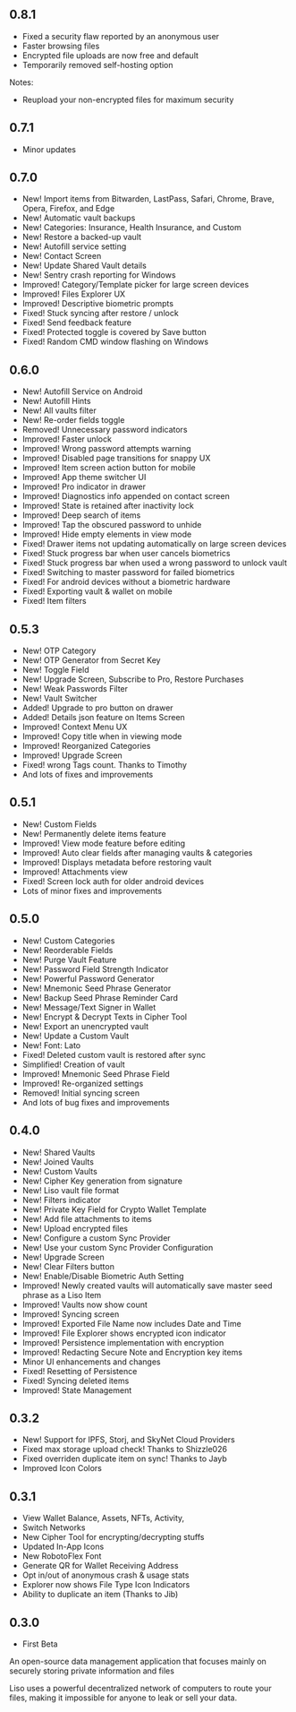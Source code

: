 ## 0.8.1

- Fixed a security flaw reported by an anonymous user
- Faster browsing files
- Encrypted file uploads are now free and default
- Temporarily removed self-hosting option

Notes:
- Reupload your non-encrypted files for maximum security

## 0.7.1

- Minor updates

## 0.7.0

- New! Import items from Bitwarden, LastPass, Safari, Chrome, Brave, Opera, Firefox, and Edge
- New! Automatic vault backups
- New! Categories: Insurance, Health Insurance, and Custom
- New! Restore a backed-up vault
- New! Autofill service setting
- New! Contact Screen
- New! Update Shared Vault details
- New! Sentry crash reporting for Windows
- Improved! Category/Template picker for large screen devices
- Improved! Files Explorer UX
- Improved! Descriptive biometric prompts
- Fixed! Stuck syncing after restore / unlock
- Fixed! Send feedback feature
- Fixed! Protected toggle is covered by Save button
- Fixed! Random CMD window flashing on Windows

## 0.6.0

- New! Autofill Service on Android
- New! Autofill Hints
- New! All vaults filter
- New! Re-order fields toggle
- Removed! Unnecessary password indicators
- Improved! Faster unlock
- Improved! Wrong password attempts warning
- Improved! Disabled page transitions for snappy UX
- Improved! Item screen action button for mobile
- Improved! App theme switcher UI
- Improved! Pro indicator in drawer
- Improved! Diagnostics info appended on contact screen
- Improved! State is retained after inactivity lock
- Improved! Deep search of items
- Improved! Tap the obscured password to unhide
- Improved! Hide empty elements in view mode
- Fixed! Drawer items not updating automatically on large screen devices
- Fixed! Stuck progress bar when user cancels biometrics
- Fixed! Stuck progress bar when used a wrong password to unlock vault
- Fixed! Switching to master password for failed biometrics
- Fixed! For android devices without a biometric hardware
- Fixed! Exporting vault & wallet on mobile
- Fixed! Item filters

## 0.5.3

- New! OTP Category
- New! OTP Generator from Secret Key
- New! Toggle Field
- New! Upgrade Screen, Subscribe to Pro, Restore Purchases
- New! Weak Passwords Filter
- New! Vault Switcher
- Added! Upgrade to pro button on drawer
- Added! Details json feature on Items Screen
- Improved! Context Menu UX
- Improved! Copy title when in viewing mode
- Improved! Reorganized Categories
- Improved! Upgrade Screen
- Fixed! wrong Tags count. Thanks to Timothy
- And lots of fixes and improvements

## 0.5.1

- New! Custom Fields
- New! Permanently delete items feature
- Improved! View mode feature before editing
- Improved! Auto clear fields after managing vaults & categories
- Improved! Displays metadata before restoring vault
- Improved! Attachments view
- Fixed! Screen lock auth for older android devices
- Lots of minor fixes and improvements

## 0.5.0

- New! Custom Categories
- New! Reorderable Fields
- New! Purge Vault Feature
- New! Password Field Strength Indicator
- New! Powerful Password Generator
- New! Mnemonic Seed Phrase Generator
- New! Backup Seed Phrase Reminder Card
- New! Message/Text Signer in Wallet
- New! Encrypt & Decrypt Texts in Cipher Tool
- New! Export an unencrypted vault
- New! Update a Custom Vault
- New! Font: Lato
- Fixed! Deleted custom vault is restored after sync
- Simplified! Creation of vault
- Improved! Mnemonic Seed Phrase Field
- Improved! Re-organized settings
- Removed! Initial syncing screen
- And lots of bug fixes and improvements

## 0.4.0

- New! Shared Vaults
- New! Joined Vaults
- New! Custom Vaults
- New! Cipher Key generation from signature
- New! Liso vault file format
- New! Filters indicator
- New! Private Key Field for Crypto Wallet Template
- New! Add file attachments to items
- New! Upload encrypted files
- New! Configure a custom Sync Provider
- New! Use your custom Sync Provider Configuration
- New! Upgrade Screen
- New! Clear Filters button
- New! Enable/Disable Biometric Auth Setting
- Improved! Newly created vaults will automatically save master seed phrase as a Liso Item
- Improved! Vaults now show count
- Improved! Syncing screen
- Improved! Exported File Name now includes Date and Time
- Improved! File Explorer shows encrypted icon indicator
- Improved! Persistence implementation with encryption
- Improved! Redacting Secure Note and Encryption key items
- Minor UI enhancements and changes
- Fixed! Resetting of Persistence
- Fixed! Syncing deleted items
- Improved! State Management

## 0.3.2

- New! Support for IPFS, Storj, and SkyNet Cloud Providers
- Fixed max storage upload check! Thanks to Shizzle026
- Fixed overriden duplicate item on sync! Thanks to Jayb
- Improved Icon Colors

## 0.3.1

- View Wallet Balance, Assets, NFTs, Activity,
- Switch Networks
- New Cipher Tool for encrypting/decrypting stuffs
- Updated In-App Icons
- New RobotoFlex Font
- Generate QR for Wallet Receiving Address
- Opt in/out of anonymous crash & usage stats
- Explorer now shows File Type Icon Indicators
- Ability to duplicate an item (Thanks to Jib)

## 0.3.0

- First Beta

An open-source data management application that focuses mainly on securely storing private information and files

Liso uses a powerful decentralized network of computers to route your files, making it impossible for anyone to leak or sell your data.

